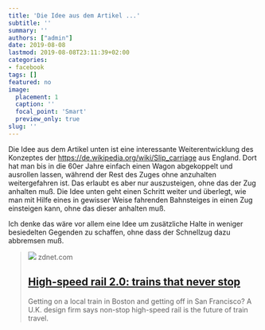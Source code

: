 ```yaml
---
title: 'Die Idee aus dem Artikel ...'
subtitle: ''
summary: ''
authors: ["admin"]
date: 2019-08-08
lastmod: 2019-08-08T23:11:39+02:00
categories:
- facebook
tags: []
featured: no
image:
  placement: 1
  caption: ''
  focal_point: 'Smart'
  preview_only: true
slug: ''
---
```

Die Idee aus dem Artikel unten ist eine interessante Weiterentwicklung des Konzeptes der https://de.wikipedia.org/wiki/Slip_carriage aus England. Dort hat man bis in die 60er Jahre einfach einen Wagon abgekoppelt und ausrollen lassen, während der Rest des Zuges ohne anzuhalten weitergefahren ist. Das erlaubt es aber nur auszusteigen, ohne das der Zug anhalten muß. 
Die Idee unten geht einen Schritt weiter und überlegt, wie man mit Hilfe eines in gewisser Weise fahrenden Bahnsteiges in einen Zug einsteigen kann, ohne das dieser anhalten muß. 

Ich denke das wäre vor allem eine Idee um zusätzliche Halte in weniger besiedelten Gegenden zu schaffen, ohne dass der Schnellzug dazu abbremsen muß.
> [![](https://www.zdnet.com/a/img/resize/e7a4d68464ff187024572ff5b4dc71eb8f52353b/2013/08/26/4e9178d9-0e25-11e3-90a0-0291187ef9b6/Non-Stop-High-Speed-Rail_OnXFA.jpg?auto=webp&fit=crop&height=675&width=1200)](https://www.zdnet.com/article/high-speed-rail-20-trains-that-never-stop/)
> zdnet.com
> ## [High-speed rail 2.0: trains that never stop](https://www.zdnet.com/article/high-speed-rail-20-trains-that-never-stop/)
>
>Getting on a local train in Boston and getting off in San Francisco? A U.K. design firm says non-stop high-speed rail is the future of train travel.

